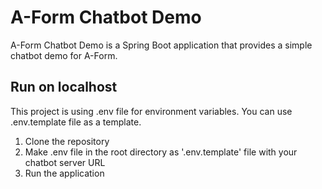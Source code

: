 # A-Form Chatbot Demo

A-Form Chatbot Demo is a Spring Boot application that provides a simple chatbot demo for A-Form.

## Run on localhost

This project is using .env file for environment variables. You can use .env.template file as a template.

1. Clone the repository
2. Make .env file in the root directory as '.env.template' file with your chatbot server URL
3. Run the application
